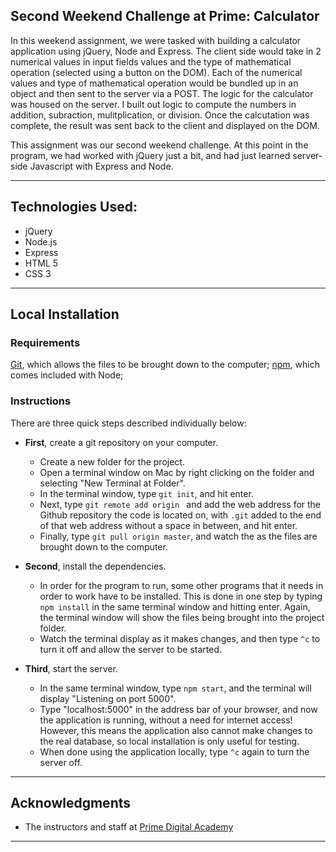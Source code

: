 ## Second Weekend Challenge at Prime: Calculator

In this weekend assignment, we were tasked with building a calculator application using jQuery, Node and Express. The client side would take in 2 numerical values in input fields values and the type of mathematical operation (selected using a button on the DOM). Each of the numerical values and type of mathematical operation would be bundled up in an object and then sent to the server via a POST. The logic for the calculator was housed on the server. I built out logic to compute the numbers in addition, subraction, mulitplication, or division. Once the calcutation was complete, the result was sent back to the client and displayed on the DOM.

This assignment was our second weekend challenge. At this point in the program, we had worked with jQuery just a bit, and had just learned server-side Javascript with Express and Node.

---
## Technologies Used:

- jQuery
- Node.js
- Express
- HTML 5
- CSS 3
---

## Local Installation

### Requirements

[Git](https://git-scm.com/), which allows the files to be brought down to the computer;
[npm](https://nodejs.org/en/download/), which comes included with Node;

### Instructions

There are three quick steps described individually below:

- **First**, create a git repository on your computer.
    - Create a new folder for the project.
    - Open a terminal window on Mac by right clicking on the folder and selecting "New Terminal at Folder".
    - In the terminal window, type `git init`, and hit enter.
    - Next, type `git remote add origin ` and add the web address for the Github repository the code is located on, with `.git` added to the end of that web address without a space in between, and hit enter.
    - Finally, type `git pull origin master`, and watch the as the files are brought down to the computer.

- **Second**, install the dependencies.
    - In order for the program to run, some other programs that it needs in order to work have to be installed. This is done in one step by typing `npm install` in the same terminal window and hitting enter. Again, the terminal window will show the files being brought into the project folder.
    - Watch the terminal display as it makes changes, and then type `^c` to turn it off and allow the server to be started.

- **Third**, start the server.
    - In the same terminal window, type `npm start`, and the terminal will display "Listening on port 5000".
    - Type "localhost:5000" in the address bar of your browser, and now the application is running, without a need for internet access! However, this means the application also cannot make changes to the real database, so local installation is only useful for testing.
    - When done using the application locally, type `^c` again to turn the server off.

---
## Acknowledgments

- The instructors and staff at [Prime Digital Academy](https://primeacademy.io/)

---
